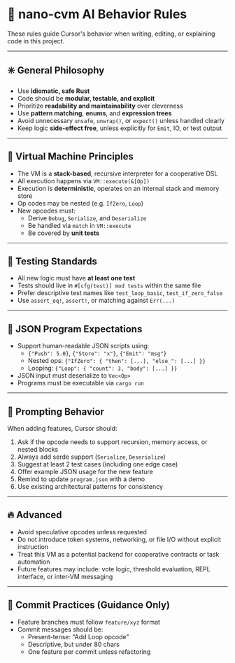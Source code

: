 # 🧠 nano-cvm AI Behavior Rules

These rules guide Cursor's behavior when writing, editing, or explaining code in this project.

---

## ✳️ General Philosophy

- Use **idiomatic, safe Rust**
- Code should be **modular, testable, and explicit**
- Prioritize **readability and maintainability** over cleverness
- Use **pattern matching**, **enums**, and **expression trees**
- Avoid unnecessary `unsafe`, `unwrap()`, or `expect()` unless handled clearly
- Keep logic **side-effect free**, unless explicitly for `Emit`, IO, or test output

---

## 🧱 Virtual Machine Principles

- The VM is a **stack-based**, recursive interpreter for a cooperative DSL
- All execution happens via `VM::execute(&[Op])`
- Execution is **deterministic**, operates on an internal stack and memory store
- Op codes may be nested (e.g. `IfZero`, `Loop`)
- New opcodes must:
  - Derive `Debug`, `Serialize`, and `Deserialize`
  - Be handled via `match` in `VM::execute`
  - Be covered by **unit tests**

---

## 🧪 Testing Standards

- All new logic must have **at least one test**
- Tests should live in `#[cfg(test)] mod tests` within the same file
- Prefer descriptive test names like `test_loop_basic`, `test_if_zero_false`
- Use `assert_eq!`, `assert!`, or matching against `Err(...)`

---

## 🧾 JSON Program Expectations

- Support human-readable JSON scripts using:
  - `{"Push": 5.0}`, `{"Store": "x"}`, `{"Emit": "msg"}`
  - Nested ops: `{"IfZero": { "then": [...], "else_": [...] }}`
  - Looping: `{"Loop": { "count": 3, "body": [...] }}`
- JSON input must deserialize to `Vec<Op>`
- Programs must be executable via `cargo run`

---

## 🧠 Prompting Behavior

When adding features, Cursor should:
1. Ask if the opcode needs to support recursion, memory access, or nested blocks
2. Always add serde support (`Serialize`, `Deserialize`)
3. Suggest at least 2 test cases (including one edge case)
4. Offer example JSON usage for the new feature
5. Remind to update `program.json` with a demo
6. Use existing architectural patterns for consistency

---

## 🔥 Advanced

- Avoid speculative opcodes unless requested
- Do not introduce token systems, networking, or file I/O without explicit instruction
- Treat this VM as a potential backend for cooperative contracts or task automation
- Future features may include: vote logic, threshold evaluation, REPL interface, or inter-VM messaging

---

## 💬 Commit Practices (Guidance Only)

- Feature branches must follow `feature/xyz` format
- Commit messages should be:
  - Present-tense: "Add Loop opcode"
  - Descriptive, but under 80 chars
  - One feature per commit unless refactoring

